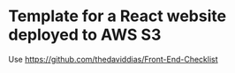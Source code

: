 # Template for a React website deployed to AWS S3

Use https://github.com/thedaviddias/Front-End-Checklist 
